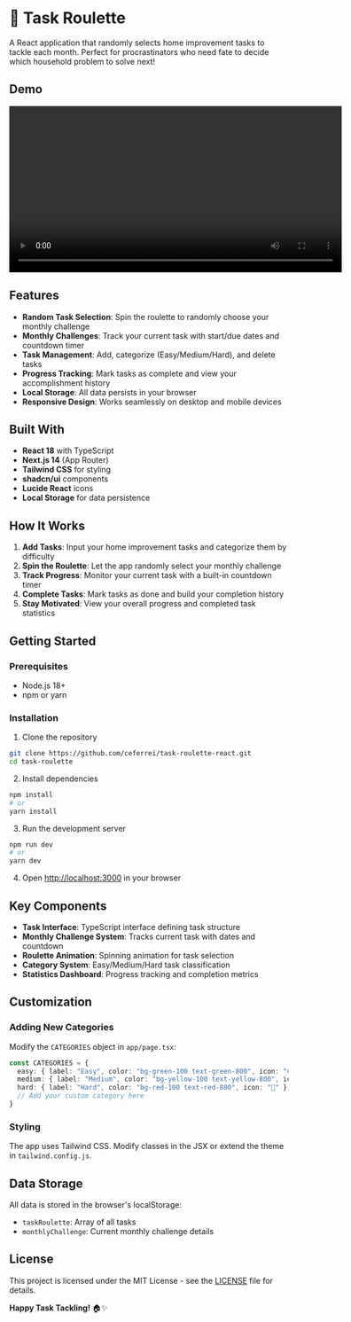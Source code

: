 # 🎯 Task Roulette

A React application that randomly selects home improvement tasks to tackle each month. Perfect for procrastinators who need fate to decide which household problem to solve next!
## Demo

<div align="center">
  <video src="./public/taskRoulette.mp4" controls width="600">
    Seu navegador não suporta o elemento de vídeo.
  </video>
</div>

##  Features

- **Random Task Selection**: Spin the roulette to randomly choose your monthly challenge
- **Monthly Challenges**: Track your current task with start/due dates and countdown timer
- **Task Management**: Add, categorize (Easy/Medium/Hard), and delete tasks
- **Progress Tracking**: Mark tasks as complete and view your accomplishment history
- **Local Storage**: All data persists in your browser
- **Responsive Design**: Works seamlessly on desktop and mobile devices

##  Built With

- **React 18** with TypeScript
- **Next.js 14** (App Router)
- **Tailwind CSS** for styling
- **shadcn/ui** components
- **Lucide React** icons
- **Local Storage** for data persistence

##  How It Works

1. **Add Tasks**: Input your home improvement tasks and categorize them by difficulty
2. **Spin the Roulette**: Let the app randomly select your monthly challenge
3. **Track Progress**: Monitor your current task with a built-in countdown timer
4. **Complete Tasks**: Mark tasks as done and build your completion history
5. **Stay Motivated**: View your overall progress and completed task statistics

##  Getting Started

### Prerequisites

- Node.js 18+ 
- npm or yarn

### Installation

1. Clone the repository
```bash
git clone https://github.com/ceferrei/task-roulette-react.git
cd task-roulette
```

2. Install dependencies
```bash
npm install
# or
yarn install
```

3. Run the development server
```bash
npm run dev
# or
yarn dev
```

4. Open [http://localhost:3000](http://localhost:3000) in your browser


##  Key Components

- **Task Interface**: TypeScript interface defining task structure
- **Monthly Challenge System**: Tracks current task with dates and countdown
- **Roulette Animation**: Spinning animation for task selection
- **Category System**: Easy/Medium/Hard task classification
- **Statistics Dashboard**: Progress tracking and completion metrics

##  Customization

### Adding New Categories
Modify the `CATEGORIES` object in `app/page.tsx`:

```typescript
const CATEGORIES = {
  easy: { label: "Easy", color: "bg-green-100 text-green-800", icon: "🟢" },
  medium: { label: "Medium", color: "bg-yellow-100 text-yellow-800", icon: "🟡" },
  hard: { label: "Hard", color: "bg-red-100 text-red-800", icon: "🔴" },
  // Add your custom category here
}
```

### Styling
The app uses Tailwind CSS. Modify classes in the JSX or extend the theme in `tailwind.config.js`.

##  Data Storage

All data is stored in the browser's localStorage:
- `taskRoulette`: Array of all tasks
- `monthlyChallenge`: Current monthly challenge details


##  License

This project is licensed under the MIT License - see the [LICENSE](LICENSE) file for details.


**Happy Task Tackling!** 🏠✨
